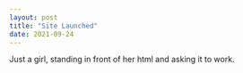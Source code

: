 ```yaml
---
layout: post
title: "Site Launched"
date: 2021-09-24
---
```

Just a girl, standing in front of her html and asking it to work. 
